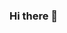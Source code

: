 ### Hi there 👋
<a herf = "https://raw.githubusercontent.com/abhisheknaiidu/abhisheknaiidu/master/code.gif" > </a>


<!--
**lokeshrookie/lokeshrookie** is a ✨ _special_ ✨ repository because its `README.md` (this file) appears on your GitHub profile.

Here are some ideas to get you started:

- 🔭 I’m  a student
- 🌱 I’m currently learning java
- 👯 I’m looking to collaborate on ... java
- 🤔 I’m looking for help with ... Android Application Development
- 💬 Ask me about ... Java and problem solving
- 📫 How to reach me: ... lokeshdarapureddy1005@gmail.com
- 😄 Pronouns: ... loki, lokesh, lucky
- ⚡ Fun fact: ...   i am a human.
-->

<a herf = "https://raw.githubusercontent.com/abhisheknaiidu/abhisheknaiidu/master/code.gif" > </a>
